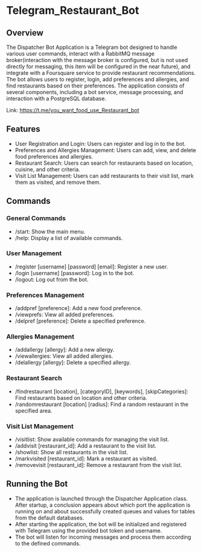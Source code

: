# Telegram_Restaurant_Bot

## Overview

The Dispatcher Bot Application is a Telegram bot designed to handle various user commands, interact with a RabbitMQ message broker(interaction with the message broker is configured, but is not used directly for messaging, this item will be configured in the near future), and integrate with a Foursquare service to provide restaurant recommendations. The bot allows users to register, login, add preferences and allergies, and find restaurants based on their preferences. The application consists of several components, including a bot service, message processing, and interaction with a PostgreSQL database.

Link: https://t.me/you_want_food_use_Restaurant_bot

## Features

- User Registration and Login: Users can register and log in to the bot.
- Preferences and Allergies Management: Users can add, view, and delete food preferences and allergies.
- Restaurant Search: Users can search for restaurants based on location, cuisine, and other criteria.
- Visit List Management: Users can add restaurants to their visit list, mark them as visited, and remove them.

## Commands

### General Commands

- /start: Show the main menu.
- /help: Display a list of available commands.

### User Management

- /register [username] [password] [email]: Register a new user.
- /login [username] [password]: Log in to the bot.
- /logout: Log out from the bot.

### Preferences Management

- /addpref [preference]: Add a new food preference.
- /viewprefs: View all added preferences.
- /delpref [preference]: Delete a specified preference.

### Allergies Management

- /addallergy [allergy]: Add a new allergy.
- /viewallergies: View all added allergies.
- /delallergy [allergy]: Delete a specified allergy.

### Restaurant Search

- /findrestaurant [location], [categoryID], [keywords], [skipCategories]: Find restaurants based on location and other criteria.
- /randomrestaurant [location] [radius]: Find a random restaurant in the specified area.

### Visit List Management

- /visitlist: Show available commands for managing the visit list.
- /addvisit [restaurant_id]: Add a restaurant to the visit list.
- /showlist: Show all restaurants in the visit list.
- /markvisited [restaurant_id]: Mark a restaurant as visited.
- /removevisit [restaurant_id]: Remove a restaurant from the visit list.

## Running the Bot

- The application is launched through the Dispatcher Application class. After startup, a conclusion appears about which port the application is running on and about successfully created queues and values for tables from the default databases.
- After starting the application, the bot will be initialized and registered with Telegram using the provided bot token and username.
- The bot will listen for incoming messages and process them according to the defined commands.
